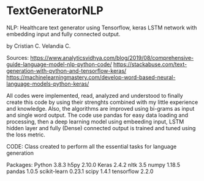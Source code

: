 # TextGeneratorNLP
NLP: Healthcare text generator using Tensorflow, keras LSTM network with embedding input and fully connected output. 

by Cristian C. Velandia C. 

Sources:
https://www.analyticsvidhya.com/blog/2019/08/comprehensive-guide-language-model-nlp-python-code/
https://stackabuse.com/text-generation-with-python-and-tensorflow-keras/
https://machinelearningmastery.com/develop-word-based-neural-language-models-python-keras/

All codes were implemented, read, analyzed and understood to finally create this code by using their 
strenghts combined with my little experience and knowledge. Also, the algorithms are improved using 
bi-grams as input and single word output. The code use pandas for easy data loading
and processing, then a deep learning model using embeeding input, LSTM hidden layer and fully (Dense)
connected output is trained and tuned using the loss metric.

CODE: Class created to perform all the essential tasks for language generation 

Packages: Python 3.8.3 
h5py                     2.10.0
Keras                    2.4.2
nltk                     3.5
numpy                    1.18.5
pandas                   1.0.5
scikit-learn             0.23.1
scipy                    1.4.1
tensorflow               2.2.0
